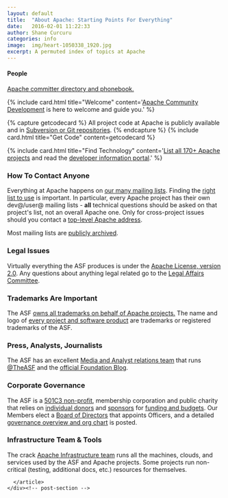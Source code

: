 ```yaml
---
layout: default
title:  "About Apache: Starting Points For Everything"
date:   2016-02-01 11:22:33
author: Shane Curcuru
categories: info
image:  img/heart-1050338_1920.jpg
excerpt: A permuted index of topics at Apache
---
```


<!-- This post builds it's own grid of subjects from layout:default, not using article class=post-content -->
<div class="post-ribbon"></div>
<main class="post-main mdl-layout__content">
  <div class="post-container mdl-grid">
    <div class="post-section mdl-color--white mdl-shadow--4dp content mdl-color-text--grey-800 mdl-cell mdl-cell--1-offset mdl-cell--10-col">
      <article class="post-content">
        <div class="mdl-grid">

<div class="mdl-cell mdl-cell--3-col mdl-card mdl-shadow--4dp mdl-color-text--grey-800">
  <div class="mdl-card__title mdl-card__title-small"><h4 class="mdl-card__title-text">People</h4></div>
  <div class="mdl-card__supporting-text"><a href="http://home.apache.org/">Apache committer directory and phonebook.</a></div>
</div>

{% include card.html title="Welcome" content='<a href="http://community.apache.org/">Apache Community Development</a> is here to welcome and guide you.' %}

{% capture getcodecard %}
All project code at Apache is publicly available and in <a href="http://www.apache.org/dev/#version-control">Subversion or Git repositories</a>.
{% endcapture %}
{% include card.html title="Get Code" content=getcodecard %}

{% include card.html title="Find Technology" content='<a href="https://projects.apache.org/">List all 170+ Apache projects</a> and read the <a href="http://www.apache.org/dev/">developer information portal</a>.' %}

### How To Contact Anyone

Everything at Apache happens on [our many mailing lists](http://www.apache.org/foundation/mailinglists.html).
Finding the [right list to use](http://www.apache.org/dev/contrib-email-tips.html#rightlist) is important.  In particular, every Apache project has their own dev@/user@
mailing lists - **all** technical questions should be asked
on that project's list, not an overall Apache one.  Only for cross-project
issues should you contact a [top-level Apache address](http://www.apache.org/foundation/contact).

Most mailing lists are [publicly archived](http://mail-archives.apache.org/mod_mbox/).
          </div><!-- first mdl-grid -->

### Legal Issues

  Virtually everything the ASF produces is under the [Apache License, version 2.0](http://www.apache.org/foundation/contact).  Any questions about
  anything legal related go to the [Legal Affairs Committee](http://www.apache.org/legal/).

### Trademarks Are Important

  The ASF [owns all trademarks on behalf of Apache projects.](http://www.apache.org/foundation/marks/)  The name and
  logo of [every project and software product](http://www.apache.org/foundation/marks/list/) are trademarks or registered
  trademarks of the ASF.

### Press, Analysts, Journalists

  The ASF has an excellent [Media and Analyst relations team](http://www.apache.org/press/) that runs
  [@TheASF](https://twitter.com/TheASF) and the [official Foundation Blog](https://blogs.apache.org/foundation/).

### Corporate Governance

  The ASF is a [501C3 non-profit](http://www.apache.org/foundation/records/), membership corporation and public charity that relies on
  [individual donors](http://www.apache.org/foundation/contributing.html) and [sponsors](http://www.apache.org/foundation/sponsorship.html) for [funding and budgets](https://blogs.apache.org/foundation/entry/the_apache_software_foundation_asf).
  Our Members elect a [Board of Directors](http://www.apache.org/foundation/) that appoints Officers, and a detailed [governance overview and org chart](http://www.apache.org/foundation/governance/) is posted.

### Infrastructure Team &amp; Tools

  The crack [Apache Infrastructure team](http://www.apache.org/dev/#infrastructure) runs all the
  machines, clouds, and services used by the ASF and Apache projects.  Some projects
  run non-critical (testing, additional docs, etc.) resources for themselves.

      </article>
    </div><!-- post-section -->
  </div><!-- post-container mdl-grid" -->
</main>
